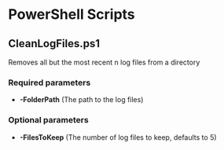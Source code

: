 # PowerShell Scripts
## CleanLogFiles.ps1
<p>Removes all but the most recent n log files from a directory</p>

### Required parameters
+ **-FolderPath** (The path to the log files)

### Optional parameters 
+ **-FilesToKeep** (The number of log files to keep, defaults to 5)
